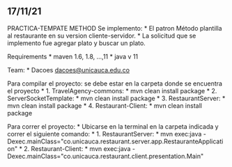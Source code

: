 ## 17/11/21
PRACTICA-TEMPATE METHOD
Se implemento:
    *   El patron Método plantilla al restaurante en su version cliente-servidor.
    *   La solicitud que se implemento fue agregar plato y buscar un plato.
    

Requirements
    *   maven 1.6, 1.8, ...,11
    *   java v 11
    
Team: 
    *   Dacoes dacoes@unicauca.edu.co

Para compilar el proyecto:
    se debe estar en la carpeta donde se encuentra el proyecto
    *   1. TravelAgency-commons: 
        *   mvn clean install package
    *   2. ServerSocketTemplate: 
        *   mvn clean install package
    *   3. RestaurantServer: 
        *   mvn clean install package
    *   4. Restaurant-Client: 
        *   mvn clean install package

Para correr el proyecto:
    *   Ubicarse en la terminal en la carpeta indicada y correr el siguiente comando:
    *   1. RestaurantServer:
        *   mvn exec:java -Dexec.mainClass="co.unicauca.restaurant.server.app.RestauranteApplication" 
    *   2. Restaurant-Client:
        *   mvn exec:java -Dexec.mainClass="co.unicauca.restaurant.client.presentation.Main"